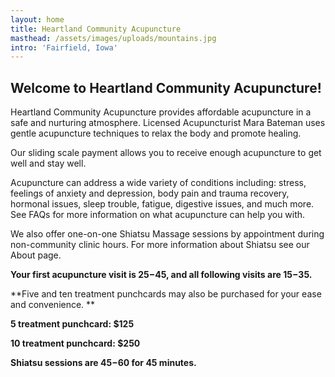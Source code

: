 ```yaml
---
layout: home
title: Heartland Community Acupuncture
masthead: /assets/images/uploads/mountains.jpg
intro: 'Fairfield, Iowa'
---
```

## Welcome to Heartland Community Acupuncture!

Heartland Community Acupuncture provides affordable acupuncture in a safe and nurturing atmosphere.  Licensed Acupuncturist Mara Bateman uses gentle acupuncture techniques to relax the body and promote healing.

Our sliding scale payment allows you to receive enough acupuncture to get well and stay well.

Acupuncture can address a wide variety of conditions including: stress, feelings of anxiety and depression, body pain and trauma recovery, hormonal issues, sleep trouble, fatigue, digestive issues, and much more.  See FAQs for more information on what acupuncture can help you with.

We also offer one-on-one Shiatsu Massage sessions by appointment during non-community clinic hours.  For more information about Shiatsu see our About page.   

**Your first acupuncture visit is $25-$45, and all following visits are $15-$35.**

**Five and ten treatment punchcards may also be purchased for your ease and convenience.  **

**5 treatment punchcard: $125**

**10 treatment punchcard: $250**

**Shiatsu sessions are $45-$60 for 45 minutes.**
